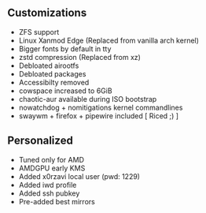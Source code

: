 ## Customizations
- ZFS support
- Linux Xanmod Edge (Replaced from vanilla arch kernel)
- Bigger fonts by default in tty
- zstd compression (Replaced from xz)
- Debloated airootfs
- Debloated packages
- Accessibilty removed
- cowspace increased to 6GiB
- chaotic-aur available during ISO bootstrap
- nowatchdog + nomitigations kernel commandlines
- swaywm + firefox + pipewire included [ Riced ;) ]

## Personalized
- Tuned only for AMD
- AMDGPU early KMS
- Added x0rzavi local user (pwd: 1229)
- Added iwd profile
- Added ssh pubkey
- Pre-added best mirrors
